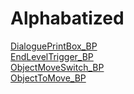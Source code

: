 # Alphabatized

[DialoguePrintBox_BP](https://app.deveo.com/collegeforcreativestudies/projects/city_of_thebes/wiki/DialoguePrintBox_BP)  
[EndLevelTrigger_BP](https://app.deveo.com/collegeforcreativestudies/projects/city_of_thebes/wiki/EndLevelTrigger_BP)  
[ObjectMoveSwitch_BP](https://app.deveo.com/collegeforcreativestudies/projects/city_of_thebes/wiki/ObjectMoveSwitch_BP)  
[ObjectToMove_BP](https://app.deveo.com/collegeforcreativestudies/projects/city_of_thebes/wiki/ObjectToMove_BP)  